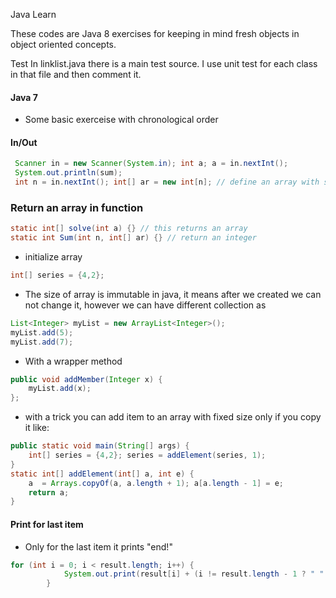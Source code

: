Java Learn

These codes are Java 8 exercises for keeping in mind fresh objects in object oriented concepts. 

Test
In linklist.java there is a main test source. I use unit test for each class in that file and then comment it.

#### Java 7
* Some basic exerceise with chronological order 

#### In/Out
```java
 Scanner in = new Scanner(System.in); int a; a = in.nextInt();
 System.out.println(sum);
 int n = in.nextInt(); int[] ar = new int[n]; // define an array with size of n
```

### Return an array in function
```java 
static int[] solve(int a) {} // this returns an array 
static int Sum(int n, int[] ar) {} // return an integer
```
* initialize array
```java
int[] series = {4,2};
```
* The size of array is immutable in java, it means after we created we can not change it, however we can have different collection as
```java
List<Integer> myList = new ArrayList<Integer>();
myList.add(5);
myList.add(7);
```
* With a wrapper method
```java
public void addMember(Integer x) {
    myList.add(x);
};
```
* with a trick you can add item to an array with fixed size only if you copy it like:
```java
public static void main(String[] args) {
    int[] series = {4,2}; series = addElement(series, 1);
}
static int[] addElement(int[] a, int e) {
    a  = Arrays.copyOf(a, a.length + 1); a[a.length - 1] = e;
    return a;
}
```

#### Print for last item
* Only for the last item it prints "end!"
```java
for (int i = 0; i < result.length; i++) {
            System.out.print(result[i] + (i != result.length - 1 ? " " : "end!"));
        }
```



